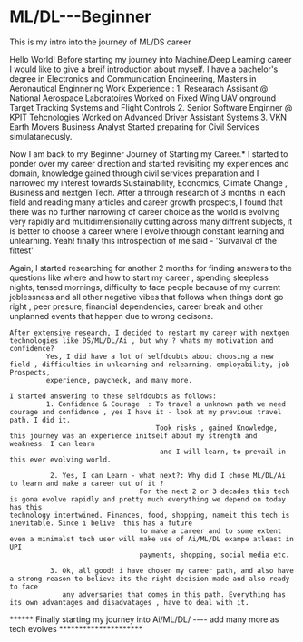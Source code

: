 # ML/DL---Beginner
This is my intro into the journey of ML/DS career

Hello World!
    Before starting my journey into Machine/Deep Learning career I would like to give a breif introduction about myself.
    I have a bachelor's degree in Electronics and Communication Engineering, Masters in Aeronautical Enginnering
    Work Experience : 1. Researach Assisant @ National Aerospace Laboratoires 
                         Worked on Fixed Wing UAV onground Target Tracking Systems and Flight Controls
                      2. Senior Software Enginner @ KPIT Tehcnologies
                         Worked on Advanced Driver Assistant Systems 
                      3. VKN Earth Movers 
                         Business Analyst
    Started preparing for Civil Services simulataneously. 
    
   Now I am back to my Beginner Journey of Starting my Career.* 
         I started to ponder over my career direction and started revisiting my experiences and domain, knowledge gained 
         through civil services preparation and I narrowed my interest towards Sustainability, Economics, Climate Change , Business and nextgen Tech.
         After a through research of 3 months in each field and reading many articles and career growth prospects, I found that there was no further
         narrowing of career choice as the world is evolving very rapidly and multidimensionally cutting across many diffrent subjects, it is better 
         to choose a career where I evolve through constant learning and unlearning. Yeah! finally this introspection of me said - 'Survaival of the fittest'
         
   Again, I started researching for another 2 months for finding answers to the questions like  where and how to start my career , spending sleepless nights, 
   tensed mornings, difficulty to face people because of my current joblessness and all other negative vibes that follows when things dont go right , 
   peer presure, financial dependencies, career break and other unplanned events that happen due to wrong decisons.
         
    After extensive research, I decided to restart my career with nextgen technologies like DS/ML/DL/Ai , but why ? whats my motivation and confidence?
             Yes, I did have a lot of selfdoubts about choosing a new field , difficulties in unlearning and relearning, employability, job Prospects, 
             experience, paycheck, and many more.
                    
    I started answering to these selfdoubts as follows:
             1. Confidence & Courage  : To travel a unknown path we need courage and confidence , yes I have it - look at my previous travel path, I did it.
                                        Took risks , gained Knowledge, this journey was an experience initself about my strength and weakness. I can learn 
                                         and I will learn, to prevail in this ever evolving world. 
                                             
              2. Yes, I can Learn - what next?: Why did I chose ML/DL/Ai to learn and make a career out of it ?
                                    For the next 2 or 3 decades this tech is gona evolve rapidly and pretty much everything we depend on today has this                                                     technology intertwined. Finances, food, shopping, nameit this tech is inevitable. Since i belive  this has a future 
                                    to make a career and to some extent even a minimalst tech user will make use of Ai/ML/DL exampe atleast in UPI 
                                    payments, shopping, social media etc. 
                                            
              3. Ok, all good! i have chosen my career path, and also have a strong reason to believe its the right decision made and also ready to face 
                 any adversaries that comes in this path. Everything has its own advantages and disadvatages , have to deal with it.
                     
                     
   ****** Finally starting my journey into Ai/ML/DL/ ---- add many more as tech evolves *********************
                                        
                                             
          
                                             
                                             
                                             
                                             
                                             
                                             
                                             
                                             
                                             
                
